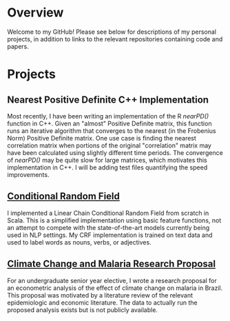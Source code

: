 # Overview
Welcome to my GitHub! Please see below for descriptions of my personal projects, in addition to links to the relevant repositories containing code and papers. 

# Projects

## Nearest Positive Definite C++ Implementation
Most recently, I have been writing an implementation of the R *nearPD()* function in C++. Given an "almost" Positive Definite matrix, this function runs an iterative algorithm that converges to the nearest (in the Frobenius Norm) Positive Definite matrix. One use case is finding the nearest correlation matrix when portions of the original "correlation" matrix may have been calculated using slightly different time periods. The convergence of *nearPD()* may be quite slow for large matrices, which motivates this implementation in C++. I will be adding test files quantifying the speed improvements. 

## [Conditional Random Field](https://github.com/arob5/conditional-random-field.git)  
I implemented a Linear Chain Conditional Random Field from scratch in Scala. This is a simplified implementation using basic feature functions, not an attempt to compete with the state-of-the-art models currently being used in NLP settings. My CRF implementation is trained on text data and used to label words as nouns, verbs, or adjectives. 

## [Climate Change and Malaria Research Proposal](https://github.com/arob5/climate-change-and-malaria-research-proposal.git)
For an undergraduate senior year elective, I wrote a research proposal for an econometric analysis of the effect of climate change on malaria in Brazil. This proposal was motivated by a literature review of the relevant epidemiologic and economic literature. The data to actually run the proposed analysis exists but is not publicly available.  

<!--
**arob5/arob5** is a ✨ _special_ ✨ repository because its `README.md` (this file) appears on your GitHub profile.

Here are some ideas to get you started:

- 🔭 I’m currently working on ...
- 🌱 I’m currently learning ...
- 👯 I’m looking to collaborate on ...
- 🤔 I’m looking for help with ...
- 💬 Ask me about ...
- 📫 How to reach me: ...
- 😄 Pronouns: ...
- ⚡ Fun fact: ...
-->
